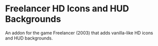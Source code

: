 # Freelancer HD Icons and HUD Backgrounds
An addon for the game Freelancer (2003) that adds vanilla-like HD icons and HUD backgrounds.
